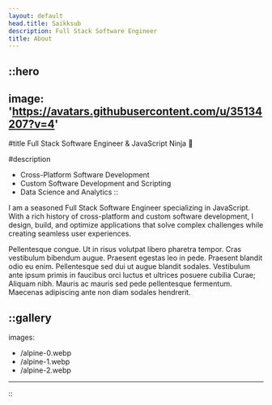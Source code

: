 ```yaml
---
layout: default
head.title: Saikksub
description: Full Stack Software Engineer
title: About
---
```


::hero
---
image: 'https://avatars.githubusercontent.com/u/35134207?v=4'
---
#title
Full Stack Software Engineer & JavaScript Ninja 🥷

#description
- Cross-Platform Software Development
- Custom Software Development and Scripting
- Data Science and Analytics
::

I am a seasoned Full Stack Software Engineer specializing in JavaScript. With a rich history of cross-platform and custom software development, I design, build, and optimize applications that solve complex challenges while creating seamless user experiences.

Pellentesque congue. Ut in risus volutpat libero pharetra tempor. Cras vestibulum bibendum augue. Praesent egestas leo in pede. Praesent blandit odio eu enim. Pellentesque sed dui ut augue blandit sodales. Vestibulum ante ipsum primis in faucibus orci luctus et ultrices posuere cubilia Curae; Aliquam nibh. Mauris ac mauris sed pede pellentesque fermentum. Maecenas adipiscing ante non diam sodales hendrerit.

::gallery
---
images:
  - /alpine-0.webp
  - /alpine-1.webp
  - /alpine-2.webp
---
::
